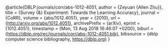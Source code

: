 @article{DBLP:journals/corr/abs-1012-4051,
  author    = {Zeyuan {Allen Zhu}},
  title     = {Survey {\&} Experiment: Towards the Learning Accuracy},
  journal   = {CoRR},
  volume    = {abs/1012.4051},
  year      = {2010},
  url       = {http://arxiv.org/abs/1012.4051},
  archivePrefix = {arXiv},
  eprint    = {1012.4051},
  timestamp = {Mon, 13 Aug 2018 16:46:07 +0200},
  biburl    = {https://dblp.org/rec/journals/corr/abs-1012-4051.bib},
  bibsource = {dblp computer science bibliography, https://dblp.org}
}